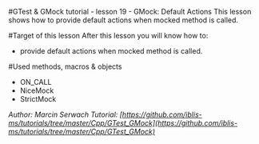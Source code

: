 #GTest & GMock tutorial - lesson 19 - GMock: Default Actions
This lesson shows how to provide default actions when mocked method is called.

#Target of this lesson
After this lesson you will know how to:
- provide default actions when mocked method is called.

#Used methods, macros & objects
- ON_CALL
- NiceMock
- StrictMock

*Author: Marcin Serwach*
*Tutorial: [https://github.com/iblis-ms/tutorials/tree/master/Cpp/GTest_GMock](https://github.com/iblis-ms/tutorials/tree/master/Cpp/GTest_GMock)*

